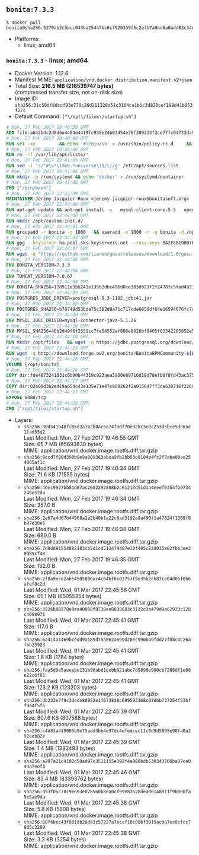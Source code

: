 ## `bonita:7.3.3`

```console
$ docker pull bonita@sha256:5270db2c5bcc043ba25447bc6c7920359f5c2efb7a9bd8a0add83c34e777ba54
```

-	Platforms:
	-	linux; amd64

### `bonita:7.3.3` - linux; amd64

-	Docker Version: 1.12.6
-	Manifest MIME: `application/vnd.docker.distribution.manifest.v2+json`
-	Total Size: **216.5 MB (216539747 bytes)**  
	(compressed transfer size, not on-disk size)
-	Image ID: `sha256:31c50df8dccf93e770c26d211328d51c3164ca1b1c3d820cef189d41b053f27c`
-	Default Command: `["\/opt\/files\/startup.sh"]`

```dockerfile
# Mon, 27 Feb 2017 19:40:39 GMT
ADD file:a642bdc2d8d6e4484e4419fc938e24b03454e36f389233f2ce77fc04722da900 in / 
# Mon, 27 Feb 2017 19:40:48 GMT
RUN set -xe 		&& echo '#!/bin/sh' > /usr/sbin/policy-rc.d 	&& echo 'exit 101' >> /usr/sbin/policy-rc.d 	&& chmod +x /usr/sbin/policy-rc.d 		&& dpkg-divert --local --rename --add /sbin/initctl 	&& cp -a /usr/sbin/policy-rc.d /sbin/initctl 	&& sed -i 's/^exit.*/exit 0/' /sbin/initctl 		&& echo 'force-unsafe-io' > /etc/dpkg/dpkg.cfg.d/docker-apt-speedup 		&& echo 'DPkg::Post-Invoke { "rm -f /var/cache/apt/archives/*.deb /var/cache/apt/archives/partial/*.deb /var/cache/apt/*.bin || true"; };' > /etc/apt/apt.conf.d/docker-clean 	&& echo 'APT::Update::Post-Invoke { "rm -f /var/cache/apt/archives/*.deb /var/cache/apt/archives/partial/*.deb /var/cache/apt/*.bin || true"; };' >> /etc/apt/apt.conf.d/docker-clean 	&& echo 'Dir::Cache::pkgcache ""; Dir::Cache::srcpkgcache "";' >> /etc/apt/apt.conf.d/docker-clean 		&& echo 'Acquire::Languages "none";' > /etc/apt/apt.conf.d/docker-no-languages 		&& echo 'Acquire::GzipIndexes "true"; Acquire::CompressionTypes::Order:: "gz";' > /etc/apt/apt.conf.d/docker-gzip-indexes 		&& echo 'Apt::AutoRemove::SuggestsImportant "false";' > /etc/apt/apt.conf.d/docker-autoremove-suggests
# Mon, 27 Feb 2017 19:40:49 GMT
RUN rm -rf /var/lib/apt/lists/*
# Mon, 27 Feb 2017 19:41:05 GMT
RUN sed -i 's/^#\s*\(deb.*universe\)$/\1/g' /etc/apt/sources.list
# Mon, 27 Feb 2017 19:41:06 GMT
RUN mkdir -p /run/systemd && echo 'docker' > /run/systemd/container
# Mon, 27 Feb 2017 19:41:06 GMT
CMD ["/bin/bash"]
# Mon, 27 Feb 2017 22:43:09 GMT
MAINTAINER Jérémy Jacquier-Roux <jeremy.jacquier-roux@bonitasoft.org>
# Mon, 27 Feb 2017 22:44:00 GMT
RUN apt-get update && apt-get install -y   mysql-client-core-5.5   openjdk-7-jre-headless   postgresql-client   unzip   wget   zip   && rm -rf /var/lib/apt/lists/*
# Mon, 27 Feb 2017 22:44:00 GMT
RUN mkdir /opt/custom-init.d/
# Mon, 27 Feb 2017 22:44:01 GMT
RUN groupadd -r bonita -g 1000   && useradd -u 1000 -r -g bonita -d /opt/bonita/ -s /sbin/nologin -c "Bonita User" bonita
# Mon, 27 Feb 2017 22:44:03 GMT
RUN gpg --keyserver ha.pool.sks-keyservers.net --recv-keys B42F6819007F00F88E364FD4036A9C25BF357DD4
# Mon, 27 Feb 2017 22:44:07 GMT
RUN wget -q "https://github.com/tianon/gosu/releases/download/1.6/gosu-$(dpkg --print-architecture)" -O /usr/local/bin/gosu   && wget -q "https://github.com/tianon/gosu/releases/download/1.6/gosu-$(dpkg --print-architecture).asc" -O /usr/local/bin/gosu.asc   && gpg --verify /usr/local/bin/gosu.asc   && rm /usr/local/bin/gosu.asc   && chmod +x /usr/local/bin/gosu
# Mon, 27 Feb 2017 22:44:08 GMT
ENV BONITA_VERSION=7.3.3
# Mon, 27 Feb 2017 22:44:08 GMT
ENV TOMCAT_VERSION=7.0.67
# Mon, 27 Feb 2017 22:44:08 GMT
ENV BONITA_SHA256=128911e3b6241e135b2dbc496d8ce383d921f2f2478fc5fad4331e1fd362eb4f
# Mon, 27 Feb 2017 22:44:09 GMT
ENV POSTGRES_JDBC_DRIVER=postgresql-9.3-1102.jdbc41.jar
# Mon, 27 Feb 2017 22:44:09 GMT
ENV POSTGRES_SHA256=b78749d536da75c382d0a71c717cde6850df64e16594676fc7cacb5a74541d66
# Mon, 27 Feb 2017 22:44:09 GMT
ENV MYSQL_JDBC_DRIVER=mysql-connector-java-5.1.26
# Mon, 27 Feb 2017 22:44:10 GMT
ENV MYSQL_SHA256=40b2d49f6f2551cc7fa54552af806e8026bf8405f03342205852e57a3205a868
# Mon, 27 Feb 2017 22:44:14 GMT
RUN mkdir /opt/files   && wget -q https://jdbc.postgresql.org/download/${POSTGRES_JDBC_DRIVER} -O /opt/files/${POSTGRES_JDBC_DRIVER}   && echo "$POSTGRES_SHA256" /opt/files/${POSTGRES_JDBC_DRIVER} | sha256sum -c -   && wget -q http://dev.mysql.com/get/Downloads/Connector-J/${MYSQL_JDBC_DRIVER}.zip -O /opt/files/${MYSQL_JDBC_DRIVER}.zip   && echo "$MYSQL_SHA256" /opt/files/${MYSQL_JDBC_DRIVER}.zip | sha256sum -c -   && unzip -q /opt/files/${MYSQL_JDBC_DRIVER}.zip -d /opt/files/   && mv /opt/files/${MYSQL_JDBC_DRIVER}/${MYSQL_JDBC_DRIVER}-bin.jar /opt/files/   && rm -r /opt/files/${MYSQL_JDBC_DRIVER}   && rm /opt/files/${MYSQL_JDBC_DRIVER}.zip
# Mon, 27 Feb 2017 22:44:25 GMT
RUN wget -q http://download.forge.ow2.org/bonita/BonitaBPMCommunity-${BONITA_VERSION}-Tomcat-${TOMCAT_VERSION}.zip -O /opt/files/BonitaBPMCommunity-${BONITA_VERSION}-Tomcat-${TOMCAT_VERSION}.zip   && echo "$BONITA_SHA256" /opt/files/BonitaBPMCommunity-${BONITA_VERSION}-Tomcat-${TOMCAT_VERSION}.zip | sha256sum -c -
# Mon, 27 Feb 2017 22:44:26 GMT
VOLUME [/opt/bonita]
# Mon, 27 Feb 2017 22:44:26 GMT
COPY dir:fde4873241031c6b90b44319c923aea3900e89716d18d78efb0f8fd43ac375a6 in /opt/files 
# Mon, 27 Feb 2017 22:44:27 GMT
COPY dir:02b08d3b2ed19a654c43e135e71e47c809262f2a015647ff3da638716f22696f in /opt/templates 
# Mon, 27 Feb 2017 22:44:27 GMT
EXPOSE 8080/tcp
# Mon, 27 Feb 2017 22:44:28 GMT
CMD ["/opt/files/startup.sh"]
```

-	Layers:
	-	`sha256:30d541b48fc05d2a1b2b0ac6a74f3df70e928c3edc253d5bce5dc6ae1fad55d2`  
		Last Modified: Mon, 27 Feb 2017 19:46:55 GMT  
		Size: 65.7 MB (65693630 bytes)  
		MIME: application/vnd.docker.image.rootfs.diff.tar.gzip
	-	`sha256:8ecd7f80d390b9e9a009363abea9fb2bb53e8104b4fc2f7abe00ee254005af1c`  
		Last Modified: Mon, 27 Feb 2017 19:46:34 GMT  
		Size: 71.6 KB (71555 bytes)  
		MIME: application/vnd.docker.image.rootfs.diff.tar.gzip
	-	`sha256:46ec9927bb81d07ac2602292888b2c61213d51d1a4eeef6354fb9734246e52da`  
		Last Modified: Mon, 27 Feb 2017 19:46:34 GMT  
		Size: 357.0 B  
		MIME: application/vnd.docker.image.rootfs.diff.tar.gzip
	-	`sha256:2e67a4d67b44968a2e2b40b1a22c6ad3192a9a490f1a47824f1309f8b97d30e5`  
		Last Modified: Mon, 27 Feb 2017 19:46:34 GMT  
		Size: 680.0 B  
		MIME: application/vnd.docker.image.rootfs.diff.tar.gzip
	-	`sha256:7d9dd91554882183cb5d1cd512479487e10f495c22d035a62fbb3ee38d89cf48`  
		Last Modified: Mon, 27 Feb 2017 19:46:35 GMT  
		Size: 162.0 B  
		MIME: application/vnd.docker.image.rootfs.diff.tar.gzip
	-	`sha256:2f8a9ece2ab54505896ac4c64bf6c03753f9e35b2cb87ce04d05f0b6afef8c2d`  
		Last Modified: Wed, 01 Mar 2017 22:45:56 GMT  
		Size: 65.1 MB (65055354 bytes)  
		MIME: application/vnd.docker.image.rootfs.diff.tar.gzip
	-	`sha256:3926b08578e0ea40880f0730ee8030603c3132c3a479d9a62923c128c4098971`  
		Last Modified: Wed, 01 Mar 2017 22:45:41 GMT  
		Size: 117.0 B  
		MIME: application/vnd.docker.image.rootfs.diff.tar.gzip
	-	`sha256:6a414a1469bcedd9a189d75a862a699d20ec990b49fdd27f08c4c26afbb25923`  
		Last Modified: Wed, 01 Mar 2017 22:45:41 GMT  
		Size: 1.8 KB (1784 bytes)  
		MIME: application/vnd.docker.image.rootfs.diff.tar.gzip
	-	`sha256:faa5d9e5aeeebe131b96abd1eebb921abc7d9890e900cb7268df1e08e22c6f81`  
		Last Modified: Wed, 01 Mar 2017 22:45:41 GMT  
		Size: 123.2 KB (123203 bytes)  
		MIME: application/vnd.docker.image.rootfs.diff.tar.gzip
	-	`sha256:db233e7f9c3dedc80952e1f673828c699593168c07dbb737254f53bff9a4f5f5`  
		Last Modified: Wed, 01 Mar 2017 22:45:39 GMT  
		Size: 807.6 KB (807588 bytes)  
		MIME: application/vnd.docker.image.rootfs.diff.tar.gzip
	-	`sha256:c4d83a419005b9e75add3bb4e97dc4efedcec11c8d9d5895e98fa0a292eeb82e`  
		Last Modified: Wed, 01 Mar 2017 22:45:39 GMT  
		Size: 1.4 MB (1382493 bytes)  
		MIME: application/vnd.docker.image.rootfs.diff.tar.gzip
	-	`sha256:a297a21c4102d50ad97c3511155e392f4e980bdb530343700ba37ce044a7eef3`  
		Last Modified: Wed, 01 Mar 2017 22:45:46 GMT  
		Size: 83.4 MB (83393762 bytes)  
		MIME: application/vnd.docker.image.rootfs.diff.tar.gzip
	-	`sha256:d93f05c78c9e693e078560b8ea0cf99e87628dead6148911f90a00fa5e5ae9da`  
		Last Modified: Wed, 01 Mar 2017 22:45:38 GMT  
		Size: 5.8 KB (5808 bytes)  
		MIME: application/vnd.docker.image.rootfs.diff.tar.gzip
	-	`sha256:88f6bec43f031db28da3c57227a7eccf10c08bf3919ac0a7ec0cfcc78d5c3289`  
		Last Modified: Wed, 01 Mar 2017 22:45:38 GMT  
		Size: 3.3 KB (3254 bytes)  
		MIME: application/vnd.docker.image.rootfs.diff.tar.gzip
